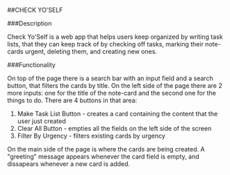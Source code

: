 ##CHECK YO'SELF 

###Description

Check Yo'Self is a web app that helps users keep organized by writing task lists, that they can keep track of by checking off tasks, marking their note-cards urgent, deleting them, and creating new ones.

###Functionality

On top of the page there is a search bar with an input field and a search button, that filters the cards by title.
On the left side of the page there are 2 more inputs: one for the title of the note-card and the second one for the things to do. There are 4 buttons in that area:

1. Make Task List Button - creates a card containing the content that the user just created
2. Clear All Button - empties all the fields on the left side of the screen
3. Filter By Urgency - filters existing cards by urgency

On the main side of the page is where the cards are being created. A "greeting" message appears whenever the card field is empty, and dissapears whenever a new card is added.

